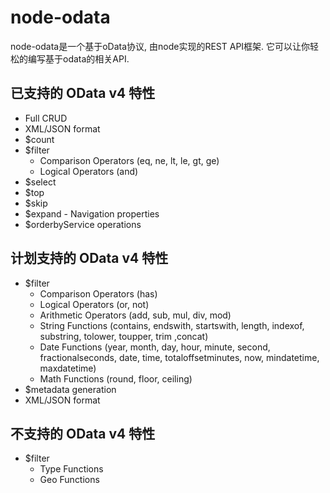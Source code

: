 node-odata
==========

node-odata是一个基于oData协议, 由node实现的REST API框架. 它可以让你轻松的编写基于odata的相关API.

## 已支持的 OData v4 特性

* Full CRUD
* XML/JSON format
* $count
* $filter
  * Comparison Operators (eq, ne, lt, le, gt, ge)
  * Logical Operators (and)
* $select
* $top
* $skip
* $expand - Navigation properties
* $orderbyService operations

## 计划支持的 OData v4 特性
* $filter
  * Comparison Operators (has)
  * Logical Operators (or, not)
  * Arithmetic Operators (add, sub, mul, div, mod)
  * String Functions (contains, endswith, startswith, length, indexof, substring, tolower, toupper, trim ,concat)
  * Date Functions (year, month, day, hour, minute, second, fractionalseconds, date, time, totaloffsetminutes, now, mindatetime, maxdatetime)
  * Math Functions (round, floor, ceiling)
* $metadata generation
* XML/JSON format

## 不支持的 OData v4 特性
* $filter
  * Type Functions
  * Geo Functions
